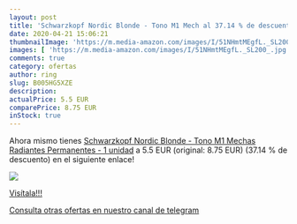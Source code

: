 ```yaml
---
layout: post
title: 'Schwarzkopf Nordic Blonde - Tono M1 Mech al 37.14 % de descuento'
date: 2020-04-21 15:06:21
thumbnailImage: 'https://m.media-amazon.com/images/I/51NHmtMEgfL._SL200_.jpg'
images: [ 'https://m.media-amazon.com/images/I/51NHmtMEgfL._SL200_.jpg' ]
comments: true
category: ofertas
author: ring
slug: B005HG5XZE
description:
actualPrice: 5.5 EUR
comparePrice: 8.75 EUR
inStock: true
---
```


Ahora mismo tienes [Schwarzkopf Nordic Blonde - Tono M1 Mechas Radiantes Permanentes - 1 unidad](https://www.amazon.com/dp/B005HG5XZE/?tag=redken08-20) a 5.5 EUR (original: 8.75 EUR) (37.14 %  de descuento) en el siguiente enlace!

[![](https://m.media-amazon.com/images/I/51NHmtMEgfL._SL200_.jpg)](https://www.amazon.com/dp/B005HG5XZE/?tag=redken08-20)

[Visítala!!!](https://www.amazon.com/dp/B005HG5XZE/?tag=redken08-20)

[Consulta otras ofertas en nuestro canal de telegram](https://t.me/s/ofertas25)

